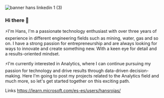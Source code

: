 ![banner hans linkedin 1 (3)](https://user-images.githubusercontent.com/116538899/233757130-a89009e9-8fad-450d-ba57-488620c80fb0.png)


### Hi there 👋
⚡I'm Hans, I'm a passionate technology enthusiast with over three years of experience in different engineering fields such as mining, water, gas and so on. I have a strong passion for entrepreneurship and are always looking for ways to innovate and create something new. With a keen eye for detail and a results-oriented mindset.

⚡I'm currently interested in Analytics, where I can continue pursuing my passion for technology and drive results through data-driven decision-making. Here I'm going to post my projects related to the Analytics field and much more, so let's get started together on this exciting path.

Links
https://learn.microsoft.com/es-es/users/hansrojas/

<!--
🌱 I’m currently learning at Unicorn Project 4.0
📫 How to reach me: Go into my linkedin profile

<!-- look

<!--
**HansRojas-1/HansRojas-1** is a ✨ _special_ ✨ repository because its `README.md` (this file) appears on your GitHub profile.

Here are some ideas to get you started:

- 🔭 I’m currently working on ...
- 🌱 I’m currently learning at Unicorn Project 4.0
- 👯 I’m looking to collaborate on Data Analysis
- 🤔 I’m looking for help with 
- 💬 Ask me about ...
- 📫 How to reach me: Go into my linkedin profile
- 😄 Pronouns: ...
- ⚡ Fun fact: ...
-->
